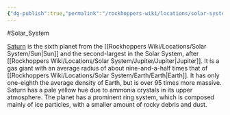 ```yaml
---
{"dg-publish":true,"permalink":"/rockhoppers-wiki/locations/solar-system/saturn/saturn/"}
---
```


#Solar_System 

[Saturn](https://en.wikipedia.org/wiki/Saturn) is the sixth planet from the [[Rockhoppers Wiki/Locations/Solar System/Sun\|Sun]] and the second-largest in the Solar System, after [[Rockhoppers Wiki/Locations/Solar System/Jupiter/Jupiter\|Jupiter]]. It is a gas giant with an average radius of about nine-and-a-half times that of [[Rockhoppers Wiki/Locations/Solar System/Earth/Earth\|Earth]]. It has only one-eighth the average density of Earth, but is over 95 times more massive. Saturn has a pale yellow hue due to ammonia crystals in its upper atmosphere. The planet has a prominent ring system, which is composed mainly of ice particles, with a smaller amount of rocky debris and dust.